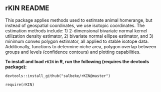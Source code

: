 <!-- README.md is generated from README.Rmd. Please edit that file -->
rKIN README
-----------

This package applies methods used to estimate animal homerange, but instead of geospatial coordinates, we use isotopic coordinates. The estimation methods include: 1) 2-dimensional bivariate normal kernel utilization density estimator, 2) bivariate normal ellipse estimator, and 3) minimum convex polygon estimator, all applied to stable isotope data. Additionally, functions to determine niche area, polygon overlap between groups and levels (confidence contours) and plotting capabilities.

**To install and load `rKIN` in R, run the following (requires the devtools package):**

`devtools::install_github("salbeke/rKIN@master")`

`require(rKIN)`
